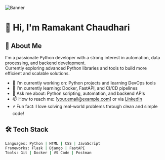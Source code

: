 ![Banner](https://your-image-link.com/banner.png)

# 👋 Hi, I'm Ramakant Chaudhari

## 🚀 About Me

I'm a passionate Python developer with a strong interest in automation, data processing, and backend development.  
Currently exploring advanced Python libraries and tools to build more efficient and scalable solutions.

- 🔭 I’m currently working on: Python projects and learning DevOps tools
- 🌱 I’m currently learning: Docker, FastAPI, and CI/CD pipelines
- 💬 Ask me about: Python scripting, automation, and backend APIs
- 📫 How to reach me: [your.email@example.com] or via [LinkedIn](https://linkedin.com/in/yourprofile)
- ⚡ Fun fact: I love solving real-world problems through clean and simple code!

## 🛠️ Tech Stack

```bash
Languages: Python | HTML | CSS | JavaScript
Frameworks: Flask | Django | FastAPI
Tools: Git | Docker | VS Code | Postman
